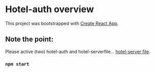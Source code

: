 # Hotel-auth overview
This project was bootstrapped with [Create React App](https://github.com/c-moX).

## Note the point:
Please active (two) hotel-auth and hotel-serverfile... [hotel-server file]().

### `npm start`
